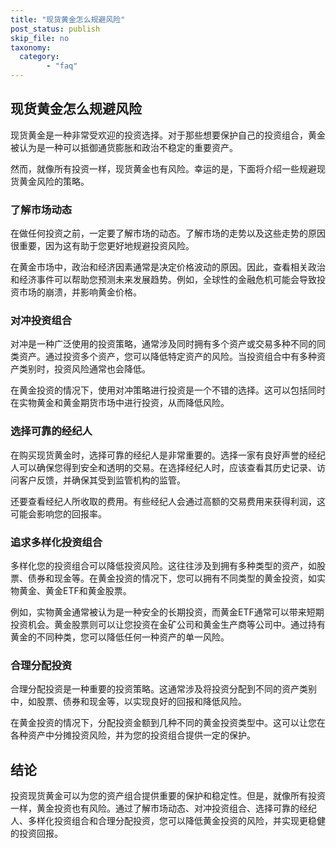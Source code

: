 ```yaml
---
title: "现货黄金怎么规避风险"
post_status: publish
skip_file: no
taxonomy:
  category:
        - "faq"
---
```


## 现货黄金怎么规避风险

现货黄金是一种非常受欢迎的投资选择。对于那些想要保护自己的投资组合，黄金被认为是一种可以抵御通货膨胀和政治不稳定的重要资产。

然而，就像所有投资一样，现货黄金也有风险。幸运的是，下面将介绍一些规避现货黄金风险的策略。

### 了解市场动态

在做任何投资之前，一定要了解市场的动态。了解市场的走势以及这些走势的原因很重要，因为这有助于您更好地规避投资风险。

在黄金市场中，政治和经济因素通常是决定价格波动的原因。因此，查看相关政治和经济事件可以帮助您预测未来发展趋势。例如，全球性的金融危机可能会导致投资市场的崩溃，并影响黄金价格。

### 对冲投资组合

对冲是一种广泛使用的投资策略，通常涉及同时拥有多个资产或交易多种不同的同类资产。通过投资多个资产，您可以降低特定资产的风险。当投资组合中有多种资产类别时，投资风险通常也会降低。

在黄金投资的情况下，使用对冲策略进行投资是一个不错的选择。这可以包括同时在实物黄金和黄金期货市场中进行投资，从而降低风险。

### 选择可靠的经纪人

在购买现货黄金时，选择可靠的经纪人是非常重要的。选择一家有良好声誉的经纪人可以确保您得到安全和透明的交易。在选择经纪人时，应该查看其历史记录、访问客户反馈，并确保其受到监管机构的监管。

还要查看经纪人所收取的费用。有些经纪人会通过高额的交易费用来获得利润，这可能会影响您的回报率。

### 追求多样化投资组合

多样化您的投资组合可以降低投资风险。这往往涉及到拥有多种类型的资产，如股票、债券和现金等。在黄金投资的情况下，您可以拥有不同类型的黄金投资，如实物黄金、黄金ETF和黄金股票。

例如，实物黄金通常被认为是一种安全的长期投资，而黄金ETF通常可以带来短期投资机会。黄金股票则可以让您投资在金矿公司和黄金生产商等公司中。通过持有黄金的不同种类，您可以降低任何一种资产的单一风险。

### 合理分配投资

合理分配投资是一种重要的投资策略。这通常涉及将投资分配到不同的资产类别中，如股票、债券和现金等，以实现良好的回报和降低风险。

在黄金投资的情况下，分配投资金额到几种不同的黄金投资类型中。这可以让您在各种资产中分摊投资风险，并为您的投资组合提供一定的保护。

## 结论

投资现货黄金可以为您的资产组合提供重要的保护和稳定性。但是，就像所有投资一样，黄金投资也有风险。通过了解市场动态、对冲投资组合、选择可靠的经纪人、多样化投资组合和合理分配投资，您可以降低黄金投资的风险，并实现更稳健的投资回报。

